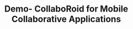 ---
layout: publication-single
title: Demo- CollaboRoid for Mobile Collaborative Applications
name: The 14th ACM International Conference on Mobile Systems, Applications, and Services (MobiSys)
first-author: Jaehun Lee
co-authors: Hochul Lee, Sooyong Kang, Young Choon Lee, Hyuck Han
during: June 26-30, 2016
location: Singapore (Demo paper)
impactfactor: 
doi: 
note: 
categories: 
 - Distributed/High-Performance/Mobile Computing Systems
tag: 
 - International Conference
---